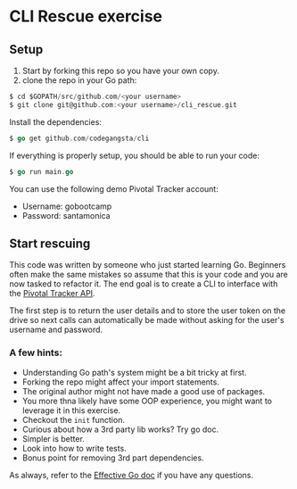 # CLI Rescue exercise

## Setup

1. Start by forking this repo so you have your own copy.
2. clone the repo in your Go path:

```go
$ cd $GOPATH/src/github.com/<your username>
$ git clone git@github.com:<your username>/cli_rescue.git
```

Install the dependencies:

```go
$ go get github.com/codegangsta/cli
```

If everything is properly setup, you should be able to run your code:

```go
$ go run main.go
```

You can use the following demo Pivotal Tracker account:

* Username: gobootcamp
* Password: santamonica


## Start rescuing

This code was written by someone who just started learning Go.
Beginners often make the same mistakes so assume that this is your code
and you are now tasked to refactor it.
The end goal is to create a CLI to interface with the [Pivotal Tracker
API](https://www.pivotaltracker.com/help/api/rest/v5).

The first step is to return the user details and to store the user token
on the drive so next calls can automatically be made without asking for
the user's username and password.

### A few hints:

* Understanding Go path's system might be a bit tricky at first.
* Forking the repo might affect your import statements.
* The original author might not have made a good use of packages.
* You more thna likely have some OOP experience, you might want to
  leverage it in this exercise.
* Checkout the `init` function.
* Curious about how a 3rd party lib works? Try go doc.
* Simpler is better.
* Look into how to write tests.
* Bonus point for removing 3rd part dependencies.

As always, refer to the [Effective Go doc](http://golang.org/doc/effective_go.html) if you have any questions.
